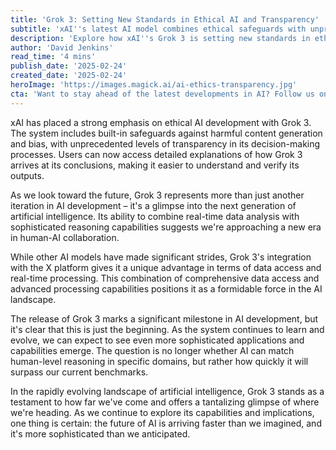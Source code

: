 ```yaml
---
title: 'Grok 3: Setting New Standards in Ethical AI and Transparency'
subtitle: 'xAI''s latest AI model combines ethical safeguards with unprecedented transparency'
description: 'Explore how xAI''s Grok 3 is setting new standards in ethical AI development. Learn about its built-in safeguards against harmful content and bias, along with its integration with the X platform for real-time data processing, marking it as a leader in next-generation AI.'
author: 'David Jenkins'
read_time: '4 mins'
publish_date: '2025-02-24'
created_date: '2025-02-24'
heroImage: 'https://images.magick.ai/ai-ethics-transparency.jpg'
cta: 'Want to stay ahead of the latest developments in AI? Follow us on LinkedIn for exclusive insights and in-depth analysis of groundbreaking technologies like Grok 3.'
---
```


xAI has placed a strong emphasis on ethical AI development with Grok 3. The system includes built-in safeguards against harmful content generation and bias, with unprecedented levels of transparency in its decision-making processes. Users can now access detailed explanations of how Grok 3 arrives at its conclusions, making it easier to understand and verify its outputs. 

As we look toward the future, Grok 3 represents more than just another iteration in AI development – it's a glimpse into the next generation of artificial intelligence. Its ability to combine real-time data analysis with sophisticated reasoning capabilities suggests we're approaching a new era in human-AI collaboration. 

While other AI models have made significant strides, Grok 3's integration with the X platform gives it a unique advantage in terms of data access and real-time processing. This combination of comprehensive data access and advanced processing capabilities positions it as a formidable force in the AI landscape. 

The release of Grok 3 marks a significant milestone in AI development, but it's clear that this is just the beginning. As the system continues to learn and evolve, we can expect to see even more sophisticated applications and capabilities emerge. The question is no longer whether AI can match human-level reasoning in specific domains, but rather how quickly it will surpass our current benchmarks. 

In the rapidly evolving landscape of artificial intelligence, Grok 3 stands as a testament to how far we've come and offers a tantalizing glimpse of where we're heading. As we continue to explore its capabilities and implications, one thing is certain: the future of AI is arriving faster than we imagined, and it's more sophisticated than we anticipated.